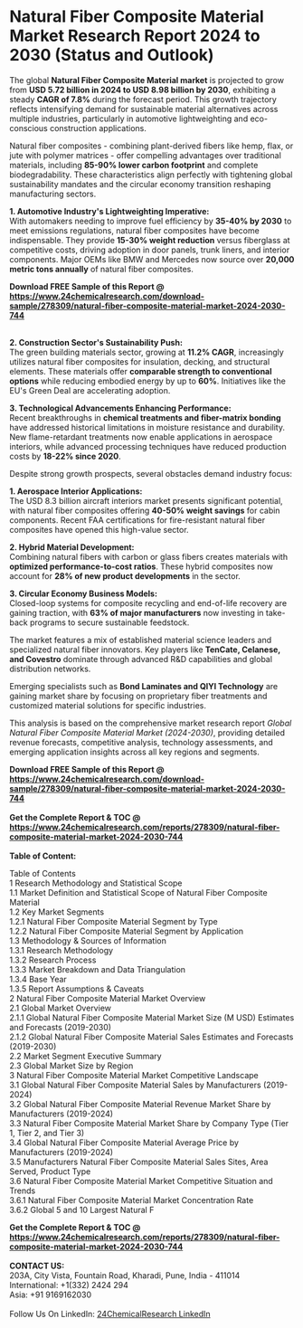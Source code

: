 <h1>Natural Fiber Composite Material Market Research Report 2024 to 2030 (Status and Outlook)</h1><p>The global <strong>Natural Fiber Composite Material market</strong> is projected to grow from <strong>USD 5.72 billion in 2024 to USD 8.98 billion by 2030</strong>, exhibiting a steady <strong>CAGR of 7.8%</strong> during the forecast period. This growth trajectory reflects intensifying demand for sustainable material alternatives across multiple industries, particularly in automotive lightweighting and eco-conscious construction applications.</p><p>Natural fiber composites - combining plant-derived fibers like hemp, flax, or jute with polymer matrices - offer compelling advantages over traditional materials, including <strong>85-90% lower carbon footprint</strong> and complete biodegradability. These characteristics align perfectly with tightening global sustainability mandates and the circular economy transition reshaping manufacturing sectors.</p><p><strong>1. Automotive Industry's Lightweighting Imperative:</strong><br>
With automakers needing to improve fuel efficiency by <strong>35-40% by 2030</strong> to meet emissions regulations, natural fiber composites have become indispensable. They provide <strong>15-30% weight reduction</strong> versus fiberglass at competitive costs, driving adoption in door panels, trunk liners, and interior components. Major OEMs like BMW and Mercedes now source over <strong>20,000 metric tons annually</strong> of natural fiber composites.</p><div><b>Download FREE Sample of this Report @ 
            <a href="https://www.24chemicalresearch.com/download-sample/278309/natural-fiber-composite-material-market-2024-2030-744">
            https://www.24chemicalresearch.com/download-sample/278309/natural-fiber-composite-material-market-2024-2030-744</a></b></div><br><p><strong>2. Construction Sector's Sustainability Push:</strong><br>
The green building materials sector, growing at <strong>11.2% CAGR</strong>, increasingly utilizes natural fiber composites for insulation, decking, and structural elements. These materials offer <strong>comparable strength to conventional options</strong> while reducing embodied energy by up to <strong>60%</strong>. Initiatives like the EU's Green Deal are accelerating adoption.</p><p><strong>3. Technological Advancements Enhancing Performance:</strong><br>
Recent breakthroughs in <strong>chemical treatments and fiber-matrix bonding</strong> have addressed historical limitations in moisture resistance and durability. New flame-retardant treatments now enable applications in aerospace interiors, while advanced processing techniques have reduced production costs by <strong>18-22% since 2020</strong>.</p><p>Despite strong growth prospects, several obstacles demand industry focus:</p><p><strong>1. Aerospace Interior Applications:</strong><br>
The USD 8.3 billion aircraft interiors market presents significant potential, with natural fiber composites offering <strong>40-50% weight savings</strong> for cabin components. Recent FAA certifications for fire-resistant natural fiber composites have opened this high-value sector.</p><p><strong>2. Hybrid Material Development:</strong><br>
Combining natural fibers with carbon or glass fibers creates materials with <strong>optimized performance-to-cost ratios</strong>. These hybrid composites now account for <strong>28% of new product developments</strong> in the sector.</p><p><strong>3. Circular Economy Business Models:</strong><br>
Closed-loop systems for composite recycling and end-of-life recovery are gaining traction, with <strong>63% of major manufacturers</strong> now investing in take-back programs to secure sustainable feedstock.</p><p>The market features a mix of established material science leaders and specialized natural fiber innovators. Key players like <strong>TenCate, Celanese, and Covestro</strong> dominate through advanced R&amp;D capabilities and global distribution networks.</p><p>Emerging specialists such as <strong>Bond Laminates and QIYI Technology</strong> are gaining market share by focusing on proprietary fiber treatments and customized material solutions for specific industries.</p><p>This analysis is based on the comprehensive market research report <em>Global Natural Fiber Composite Material Market (2024-2030)</em>, providing detailed revenue forecasts, competitive analysis, technology assessments, and emerging application insights across all key regions and segments.</p><div><b>Download FREE Sample of this Report @ 
            <a href="https://www.24chemicalresearch.com/download-sample/278309/natural-fiber-composite-material-market-2024-2030-744">
            https://www.24chemicalresearch.com/download-sample/278309/natural-fiber-composite-material-market-2024-2030-744</a></b></div><br><div><b>Get the Complete Report & TOC @ 
            <a href="https://www.24chemicalresearch.com/reports/278309/natural-fiber-composite-material-market-2024-2030-744">
            https://www.24chemicalresearch.com/reports/278309/natural-fiber-composite-material-market-2024-2030-744</a></b></div><br>
            <b>Table of Content:</b><p>Table of Contents<br />
1 Research Methodology and Statistical Scope<br />
1.1 Market Definition and Statistical Scope of Natural Fiber Composite Material<br />
1.2 Key Market Segments<br />
1.2.1 Natural Fiber Composite Material Segment by Type<br />
1.2.2 Natural Fiber Composite Material Segment by Application<br />
1.3 Methodology & Sources of Information<br />
1.3.1 Research Methodology<br />
1.3.2 Research Process<br />
1.3.3 Market Breakdown and Data Triangulation<br />
1.3.4 Base Year<br />
1.3.5 Report Assumptions & Caveats<br />
2 Natural Fiber Composite Material Market Overview<br />
2.1 Global Market Overview<br />
2.1.1 Global Natural Fiber Composite Material Market Size (M USD) Estimates and Forecasts (2019-2030)<br />
2.1.2 Global Natural Fiber Composite Material Sales Estimates and Forecasts (2019-2030)<br />
2.2 Market Segment Executive Summary<br />
2.3 Global Market Size by Region<br />
3 Natural Fiber Composite Material Market Competitive Landscape<br />
3.1 Global Natural Fiber Composite Material Sales by Manufacturers (2019-2024)<br />
3.2 Global Natural Fiber Composite Material Revenue Market Share by Manufacturers (2019-2024)<br />
3.3 Natural Fiber Composite Material Market Share by Company Type (Tier 1, Tier 2, and Tier 3)<br />
3.4 Global Natural Fiber Composite Material Average Price by Manufacturers (2019-2024)<br />
3.5 Manufacturers Natural Fiber Composite Material Sales Sites, Area Served, Product Type<br />
3.6 Natural Fiber Composite Material Market Competitive Situation and Trends<br />
3.6.1 Natural Fiber Composite Material Market Concentration Rate<br />
3.6.2 Global 5 and 10 Largest Natural F</p><div><b>Get the Complete Report & TOC @ 
            <a href="https://www.24chemicalresearch.com/reports/278309/natural-fiber-composite-material-market-2024-2030-744">
            https://www.24chemicalresearch.com/reports/278309/natural-fiber-composite-material-market-2024-2030-744</a></b></div><br><b>CONTACT US:</b><br>
            203A, City Vista, Fountain Road, Kharadi, Pune, India - 411014<br>
            International: +1(332) 2424 294<br>
            Asia: +91 9169162030 <br><br>
            Follow Us On LinkedIn: <a href="https://www.linkedin.com/company/24chemicalresearch/">24ChemicalResearch LinkedIn</a>